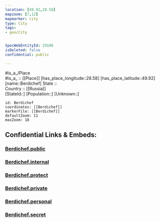 ```yaml
---
location: [49.92,28.58] 
mapzoom: [7,12] 
mapmarker: city 
type: City
tags:
- geo/City


SpocWebEntityId: 29108
isDeleted: false
confidential: public

---
```

#is_a_/Place  
#is_a_ :: [[Place]] 
[has_place_longitude::28.58] 
[has_place_latitude::49.92] 
[name::Berdichef] 
State ::  
Country :: [[Russia]]  
[StateId::] 
[Population::] 
[Unknown::] 


```leaflet
id: Berdichef
coordinates: [[Berdichef]] 
markerFile: [[Berdichef]] 
defaultZoom: 11 
maxZoom: 18
```


## Confidential Links & Embeds: 

### [Berdichef.public](/_public/\Earth\Continent\Europe\Europe~East\Ukraine\Regions~Ukraine\Zhytomyr\CityBerdichef.public.md) 

### [Berdichef.internal](/_internal/\Earth\Continent\Europe\Europe~East\Ukraine\Regions~Ukraine\Zhytomyr\CityBerdichef.internal.md) 

### [Berdichef.protect](/_protect/\Earth\Continent\Europe\Europe~East\Ukraine\Regions~Ukraine\Zhytomyr\CityBerdichef.protect.md) 

### [Berdichef.private](/_private/\Earth\Continent\Europe\Europe~East\Ukraine\Regions~Ukraine\Zhytomyr\CityBerdichef.private.md) 

### [Berdichef.personal](/_personal/\Earth\Continent\Europe\Europe~East\Ukraine\Regions~Ukraine\Zhytomyr\CityBerdichef.personal.md) 

### [Berdichef.secret](/_secret/\Earth\Continent\Europe\Europe~East\Ukraine\Regions~Ukraine\Zhytomyr\CityBerdichef.secret.md)

